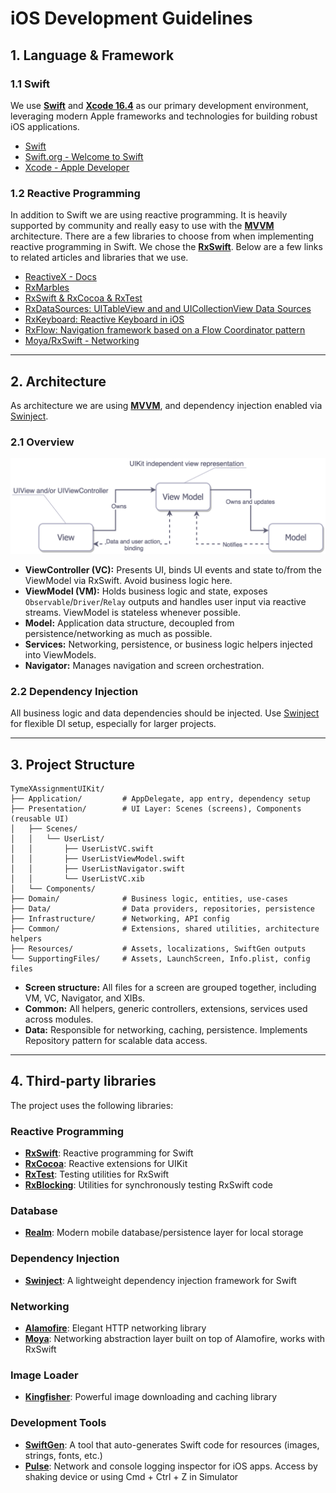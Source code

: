 # iOS Development Guidelines

## 1. Language & Framework

### 1.1 Swift

We use **[Swift](https://developer.apple.com/swift/)** and **[Xcode 16.4](https://developer.apple.com/xcode/)** as our primary development environment, leveraging modern Apple frameworks and technologies for building robust iOS applications.

- [Swift](https://developer.apple.com/swift/)  
- [Swift.org - Welcome to Swift](https://swift.org/)  
- [Xcode - Apple Developer](https://developer.apple.com/xcode/)  
### 1.2 Reactive Programming

In addition to Swift we are using reactive programming. It is heavily supported by community and really easy to use with the **[MVVM](https://medium.com/flawless-app-stories/how-to-use-a-model-view-viewmodel-architecture-for-ios-46963c67be1b)** architecture. There are a few libraries to choose from when implementing reactive programming in Swift. We chose the **[RxSwift](https://github.com/ReactiveX/RxSwift)**. Below are a few links to related articles and libraries that we use.

- [ReactiveX - Docs](http://reactivex.io/)  
- [RxMarbles](http://rxmarbles.com/)  
- [RxSwift & RxCocoa & RxTest](https://github.com/ReactiveX/RxSwift)  
- [RxDataSources: UITableView and and UICollectionView Data Sources](https://github.com/RxSwiftCommunity/RxDataSources)  
- [RxKeyboard: Reactive Keyboard in iOS](https://github.com/RxSwiftCommunity/RxKeyboard)  
- [RxFlow: Navigation framework based on a Flow Coordinator pattern](https://github.com/RxSwiftCommunity/RxFlow)  
- [Moya/RxSwift - Networking](https://github.com/Moya/Moya/blob/master/docs/RxSwift.md)  

---

## 2. Architecture

As architecture we are using **[MVVM](https://medium.com/flawless-app-stories/how-to-use-a-model-view-viewmodel-architecture-for-ios-46963c67be1b)**, and dependency injection enabled via [Swinject](https://github.com/Swinject/Swinject).


### 2.1 Overview
![](/images/image1.png)
- **ViewController (VC):** Presents UI, binds UI events and state to/from the ViewModel via RxSwift. Avoid business logic here.
- **ViewModel (VM):** Holds business logic and state, exposes `Observable`/`Driver`/`Relay` outputs and handles user input via reactive streams. ViewModel is stateless whenever possible.
- **Model:** Application data structure, decoupled from persistence/networking as much as possible.
- **Services:** Networking, persistence, or business logic helpers injected into ViewModels.
- **Navigator:** Manages navigation and screen orchestration.


### 2.2 Dependency Injection

All business logic and data dependencies should be injected. Use [Swinject](https://github.com/Swinject/Swinject) for flexible DI setup, especially for larger projects.

---

## 3. Project Structure

```
TymeXAssignmentUIKit/
├── Application/         # AppDelegate, app entry, dependency setup
├── Presentation/        # UI Layer: Scenes (screens), Components (reusable UI)
│   ├── Scenes/
│   │   └── UserList/
│   │       ├── UserListVC.swift
│   │       ├── UserListViewModel.swift
│   │       ├── UserListNavigator.swift
│   │       └── UserListVC.xib
│   └── Components/
├── Domain/              # Business logic, entities, use-cases
├── Data/                # Data providers, repositories, persistence
├── Infrastructure/      # Networking, API config
├── Common/              # Extensions, shared utilities, architecture helpers
├── Resources/           # Assets, localizations, SwiftGen outputs
└── SupportingFiles/     # Assets, LaunchScreen, Info.plist, config files
```

- **Screen structure:** All files for a screen are grouped together, including VM, VC, Navigator, and XIBs.  
- **Common:** All helpers, generic controllers, extensions, services used across modules.
- **Data:** Responsible for networking, caching, persistence. Implements Repository pattern for scalable data access.

---

## 4. Third-party libraries
The project uses the following libraries:

### Reactive Programming
- **[RxSwift](https://github.com/ReactiveX/RxSwift)**: Reactive programming for Swift
- **[RxCocoa](https://github.com/ReactiveX/RxSwift/tree/main/RxCocoa)**: Reactive extensions for UIKit
- **[RxTest](https://github.com/ReactiveX/RxSwift/tree/main/RxTest)**: Testing utilities for RxSwift
- **[RxBlocking](https://github.com/ReactiveX/RxSwift/tree/main/RxBlocking)**: Utilities for synchronously testing RxSwift code

### Database
- **[Realm](https://github.com/realm/realm-cocoa)**: Modern mobile database/persistence layer for local storage

### Dependency Injection
- **[Swinject](https://github.com/Swinject/Swinject)**: A lightweight dependency injection framework for Swift

### Networking
- **[Alamofire](https://github.com/Alamofire/Alamofire)**: Elegant HTTP networking library
- **[Moya](https://github.com/Moya/Moya)**: Networking abstraction layer built on top of Alamofire, works with RxSwift

### Image Loader
- **[Kingfisher](https://github.com/onevcat/Kingfisher)**: Powerful image downloading and caching library

### Development Tools
- **[SwiftGen](https://github.com/SwiftGen/SwiftGen)**: A tool that auto-generates Swift code for resources (images, strings, fonts, etc.)
- **[Pulse](https://github.com/kean/Pulse)**: Network and console logging inspector for iOS apps. Access by shaking device or using Cmd + Ctrl + Z in Simulator
